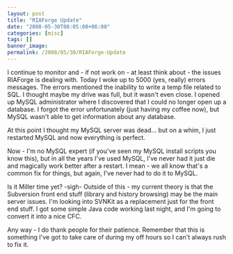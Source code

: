 ```yaml
---
layout: post
title: "RIAForge Update"
date: "2008-05-30T08:05:00+06:00"
categories: [misc]
tags: []
banner_image: 
permalink: /2008/05/30/RIAForge-Update
---
```


I continue to monitor and - if not work on - at least think about - the issues RIAForge is dealing with. Today I woke up to 5000 (yes, really) errors messages. The errors mentioned the inability to write a temp file related to SQL. I thought maybe my drive was full, but it wasn't even close. I opened up MySQL administrator where I discovered that I could no longer open up a database. I forgot the error unfortunately (just having my coffee now), but MySQL wasn't able to get information about any database.

At this point I thought my MySQL server was dead... but on a whim, I just restarted MySQL and now everything is perfect.

Now - I'm no MySQL expert (if you've seen my MySQL install scripts you know this), but in all the years I've used MySQL, I've never had it just die and magically work better after a restart. I mean - we all know that's a common fix for things, but again, I've never had to do it to MySQL.

Is it Miller time yet? -sigh- Outside of this - my current theory is that the Subversion front end stuff (library and history browsing) may be the main server issues. I'm looking into SVNKit as a replacement just for the front end stuff. I got some simple Java code working last night, and I'm going to convert it into a nice CFC.

Any way - I do thank people for their patience. Remember that this is something I've got to take care of during my off hours so I can't always rush to fix it.